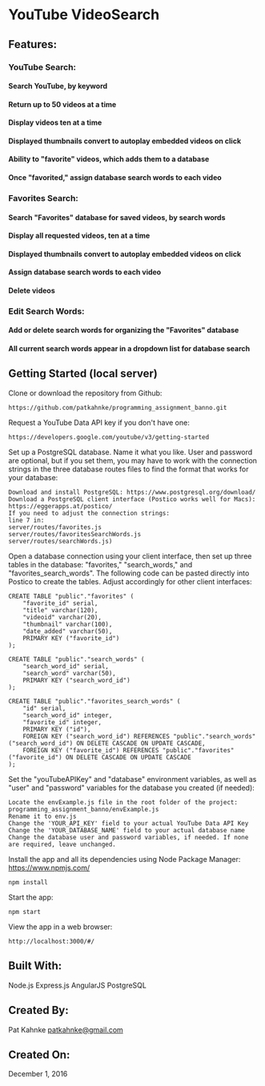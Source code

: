 # YouTube VideoSearch

## Features:

### YouTube Search:
#### Search YouTube, by keyword
#### Return up to 50 videos at a time
#### Display videos ten at a time
#### Displayed thumbnails convert to autoplay embedded videos on click
#### Ability to "favorite" videos, which adds them to a database
#### Once "favorited," assign database search words to each video

### Favorites Search:
#### Search "Favorites" database for saved videos, by search words
#### Display all requested videos, ten at a time
#### Displayed thumbnails convert to autoplay embedded videos on click
#### Assign database search words to each video
#### Delete videos

### Edit Search Words:
#### Add or delete search words for organizing the "Favorites" database
#### All current search words appear in a dropdown list for database search

## Getting Started (local server)

Clone or download the repository from Github:
```
https://github.com/patkahnke/programming_assignment_banno.git

```

Request a YouTube Data API key if you don't have one:

```
https://developers.google.com/youtube/v3/getting-started
```

Set up a PostgreSQL database. Name it what you like. User and password are optional, but if you set them, you may have to work with the connection strings in the three database routes files to find the format that works for your database:

```
Download and install PostgreSQL: https://www.postgresql.org/download/
Download a PostgreSQL client interface (Postico works well for Macs): https://eggerapps.at/postico/
If you need to adjust the connection strings:
line 7 in:
server/routes/favorites.js
server/routes/favoritesSearchWords.js
server/routes/searchWords.js)
```

Open a database connection using your client interface, then set up three tables in the database: "favorites," "search_words," and "favorites_search_words". The following code can be pasted directly into Postico to create the tables. Adjust accordingly for other client interfaces:

```
CREATE TABLE "public"."favorites" (
    "favorite_id" serial,
    "title" varchar(120),
    "videoid" varchar(20),
    "thumbnail" varchar(100),
    "date_added" varchar(50),
    PRIMARY KEY ("favorite_id")
);

CREATE TABLE "public"."search_words" (
    "search_word_id" serial,
    "search_word" varchar(50),
    PRIMARY KEY ("search_word_id")
);

CREATE TABLE "public"."favorites_search_words" (
    "id" serial,
    "search_word_id" integer,
    "favorite_id" integer,
    PRIMARY KEY ("id"),
    FOREIGN KEY ("search_word_id") REFERENCES "public"."search_words"("search_word_id") ON DELETE CASCADE ON UPDATE CASCADE,
    FOREIGN KEY ("favorite_id") REFERENCES "public"."favorites"("favorite_id") ON DELETE CASCADE ON UPDATE CASCADE
);
```

Set the "youTubeAPIKey" and "database" environment variables, as well as "user" and "password" variables for the database you created (if needed):

```
Locate the envExample.js file in the root folder of the project: programming_assignment_banno/envExample.js
Rename it to env.js
Change the 'YOUR_API_KEY' field to your actual YouTube Data API Key
Change the 'YOUR_DATABASE_NAME' field to your actual database name
Change the database user and password variables, if needed. If none are required, leave unchanged.
```

Install the app and all its dependencies using Node Package Manager: https://www.npmjs.com/

```
npm install
```

Start the app:

```
npm start
```

View the app in a web browser:

```
http://localhost:3000/#/
```

## Built With:
Node.js
Express.js
AngularJS
PostgreSQL

## Created By:
Pat Kahnke
patkahnke@gmail.com

## Created On:
December 1, 2016
